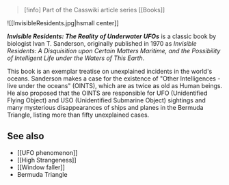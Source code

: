 > [!info] Part of the Casswiki article series [[Books]]

![[InvisibleResidents.jpg|hsmall center]]


_**Invisible Residents: The Reality of Underwater UFOs**_ is a classic book by biologist Ivan T. Sanderson, originally published in 1970 as _Invisible Residents: A Disquisition upon Certain Matters Maritime, and the Possibility of Intelligent Life under the Waters of This Earth_.

This book is an exemplar treatise on unexplained incidents in the world's oceans. Sanderson makes a case for the existence of "Other Intelligences - live under the oceans" (OINTS), which are as twice as old as Human beings. He also proposed that the OINTS are responsible for UFO (Unidentified Flying Object) and USO (Unidentified Submarine Object) sightings and many mysterious disappearances of ships and planes in the Bermuda Triangle, listing more than fifty unexplained cases.

See also
--------

*   [[UFO phenomenon]]
*   [[High Strangeness]]
*   [[Window faller]]
*   Bermuda Triangle